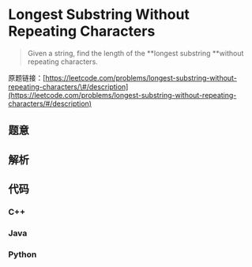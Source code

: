 # Longest Substring Without Repeating Characters

> Given a string, find the length of the **longest substring **without repeating characters.

原题链接：[https://leetcode.com/problems/longest-substring-without-repeating-characters/\#/description](https://leetcode.com/problems/longest-substring-without-repeating-characters/#/description)

## 题意

## 解析

## 代码

### C++

### Java

### Python




